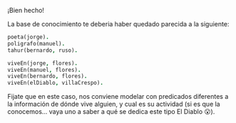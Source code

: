 ¡Bien hecho!

La base de conocimiento te deberia haber quedado parecida a la siguiente:

```prolog
poeta(jorge).
poligrafo(manuel).
tahur(bernardo, ruso).

viveEn(jorge, flores).
viveEn(manuel, flores).
viveEn(bernardo, flores).
viveEn(elDiablo, villaCrespo).
```

Fijate que en este caso, nos conviene modelar con predicados diferentes a la información de dónde vive alguien, y cual es su actividad (si es que la conocemos... vaya uno a saber a qué se dedica este tipo El Diablo :open_mouth:).
